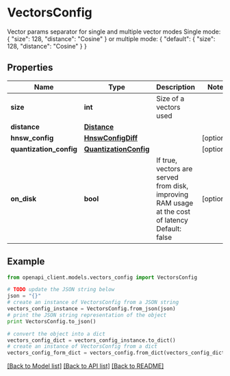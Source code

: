 # VectorsConfig

Vector params separator for single and multiple vector modes Single mode:  { \"size\": 128, \"distance\": \"Cosine\" }  or multiple mode:  { \"default\": { \"size\": 128, \"distance\": \"Cosine\" } }

## Properties
Name | Type | Description | Notes
------------ | ------------- | ------------- | -------------
**size** | **int** | Size of a vectors used | 
**distance** | [**Distance**](Distance.md) |  | 
**hnsw_config** | [**HnswConfigDiff**](HnswConfigDiff.md) |  | [optional] 
**quantization_config** | [**QuantizationConfig**](QuantizationConfig.md) |  | [optional] 
**on_disk** | **bool** | If true, vectors are served from disk, improving RAM usage at the cost of latency Default: false | [optional] 

## Example

```python
from openapi_client.models.vectors_config import VectorsConfig

# TODO update the JSON string below
json = "{}"
# create an instance of VectorsConfig from a JSON string
vectors_config_instance = VectorsConfig.from_json(json)
# print the JSON string representation of the object
print VectorsConfig.to_json()

# convert the object into a dict
vectors_config_dict = vectors_config_instance.to_dict()
# create an instance of VectorsConfig from a dict
vectors_config_form_dict = vectors_config.from_dict(vectors_config_dict)
```
[[Back to Model list]](../README.md#documentation-for-models) [[Back to API list]](../README.md#documentation-for-api-endpoints) [[Back to README]](../README.md)


